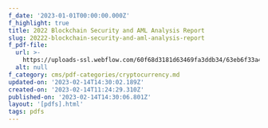 ```yaml
---
f_date: '2023-01-01T00:00:00.000Z'
f_highlight: true
title: 2022 Blockchain Security and AML Analysis Report
slug: 20222-blockchain-security-and-aml-analysis-report
f_pdf-file:
  url: >-
    https://uploads-ssl.webflow.com/60f68d3181d63469fa3ddb34/63eb6f33a4665d9f19993d12_2022-Blockchain-Security-and-AML-Analysis-Annual-Report(EN).pdf
  alt: null
f_category: cms/pdf-categories/cryptocurrency.md
updated-on: '2023-02-14T14:30:02.189Z'
created-on: '2023-02-14T11:24:29.310Z'
published-on: '2023-02-14T14:30:06.801Z'
layout: '[pdfs].html'
tags: pdfs
---
```



